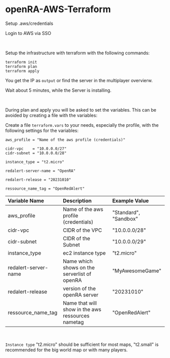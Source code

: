 # openRA-AWS-Terraform

Setup .aws/credentials

Login to AWS via SSO

</br>

Setup the infrastructure with terraform with the following commands:

```
terraform init
terraform plan
terraform apply
```

You get the IP as `output` or find the server in the multiplayer overvierw.

Wait about 5 minutes, while the Server is installing.

</br>

During plan and apply you will be asked to set the variables. This can be avoided by creating a file with the variables:

Create a file `terraform.vars` to your needs, especially the profile, with the following settings for the variables:

```
aws_profile = "Name of the aws profile (credentials)"

cidr-vpc    = "10.0.0.0/27"
cidr-subnet = "10.0.0.0/28"

instance_type = "t2.micro"

redalert-server-name = "OpenRA"

redalert-release = "20231010"

ressource_name_tag = "OpenRedAlert"
```

| Variable Name        | Description                                       | Example Value         |
| :------------------- | :------------------------------------------------ | :-------------------- |
| aws_profile          | Name of the aws profile (credentials)             | "Standard", "Sandbox" |
| cidr-vpc             | CIDR of the VPC                                   | "10.0.0.0/28"         |
| cidr-subnet          | CIDR of the Subnet                                | "10.0.0.0/29"         |
| instance_type        | ec2 instance type                                 | "t2.micro"            |
| redalert-server-name | Name which shows on the serverlist of openRA      | "MyAwesomeGame"       |
| redalert-release     | version of the openRA server                      | "20231010"            |
| ressource_name_tag   | Name that will show in the aws ressources nametag | "OpenRedAlert"        |

</br>

`Instance type` "t2.micro" should be sufficient for most maps, "t2.small" is recommended for the big world map or with many players.
